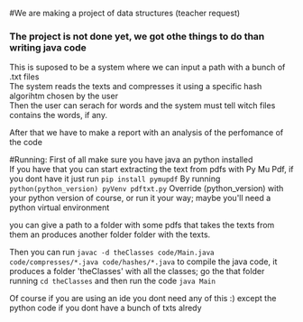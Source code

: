 #We are making a project of data structures (teacher request)
<h3> The project is not done yet, we got othe things to do than writing java code</h3>

<p>
This is suposed to be a system where we can input a path with a bunch of .txt files<br>
The system reads the texts and compresses it using a specific hash algorihtm chosen by the user<br>
Then the user can serach for words and the system must tell witch files contains the words, if any.
</p>

<p>After that we have to make a report with an analysis of the perfomance of the code</p>

#Running:
First of all make sure you have java an python installed<br>
If you have that you can start extracting the text from pdfs with Py Mu Pdf, if you dont have it just run
`pip install pymupdf`
By running
`python(python_version) pyVenv pdftxt.py`
Override (python_version) with your python version of course, or run it your way; maybe you'll need a python virtual environment<br>

you can give a path to a folder with some pdfs that takes the texts from them an produces another folder folder with the texts.

Then you can run
`javac -d theClasses code/Main.java code/compresses/*.java code/hashes/*.java`
to compile the java code, it produces a folder 'theClasses' with all the classes; go the that folder running
`cd theClasses` and then run the code
`java Main`

Of course if you are using an ide you dont need any of this :)
except the python code if you dont have a bunch of txts alredy